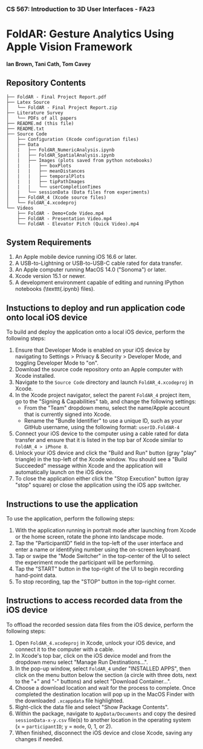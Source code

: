 ### CS 567: Introduction to 3D User Interfaces - FA23
# FoldAR: Gesture Analytics Using Apple Vision Framework
#### Ian Brown, Tani Cath, Tom Cavey

## Repository Contents
```
├── FoldAR - Final Project Report.pdf
├── Latex Source
│   └── FoldAR - Final Project Report.zip
├── Literature Survey
│   └── PDFs of all papers
├── README.md (this file)
├── README.txt
├── Source Code
│   ├── Configuration (Xcode configuration files)
│   ├── Data
│   |   ├── FoldAR_NumericAnalysis.ipynb
│   |   ├── FoldAR_SpatialAnalysis.ipynb
│   |   ├── Images (plots saved from python notebooks)
│   |   |   ├── boxPlots
│   |   |   ├── meanDistances
│   |   |   ├── temporalPlots
│   |   |   ├── tipPathImages
│   |   |   └── userCompletionTimes
│   |   └── sessionData (Data files from experiments)
│   ├── FoldAR_4 (Xcode source files)
│   └── FoldAR_4.xcodeproj
└── Videos
    ├── FoldAR - Demo+Code Video.mp4
    ├── FoldAR - Presentation Video.mp4
    └── FoldAR - Elevator Pitch (Quick Video).mp4
```


## System Requirements
1. An Apple mobile device running iOS 16.6 or later.
2. A USB-to-Lightning or USB-to-USB-C cable rated for data transfer.
3. An Apple computer running MacOS 14.0 ("Sonoma") or later.
4. Xcode version 15.1 or newer.
5. A development environment capable of editing and running IPython notebooks (\texttt{.ipynb} files).


## Instuctions to deploy and run application code onto local iOS device
To build and deploy the application onto a local iOS device, perform the following steps:
1. Ensure that Developer Mode is enabled on your iOS device by navigating to Settings > Privacy & Security > Developer Mode, and toggling Developer Mode to "on".
2. Download the source code repository onto an Apple computer with Xcode installed.
3. Navigate to the `Source Code` directory and launch `FoldAR_4.xcodeproj` in Xcode.
4. In the Xcode project navigator, select the parent `FoldAR_4` project item, go to the "Signing & Capabilities" tab, and change the following settings:
    - From the "Team" dropdown menu, select the name/Apple account that is currently signed into Xcode.
    - Rename the "Bundle Identifier" to use a unique ID, such as your GitHub username, using the following format: `userID.FoldAR-4`
5. Connect your iOS device to the computer using a cable rated for data transfer and ensure that it is listed in the top bar of Xcode similar to `FoldAR_4 > iPhone 8`.
6. Unlock your iOS device and click the "Build and Run" button (gray "play" triangle) in the top-left of the Xcode window. You should see a "Build Succeeded" message within Xcode and the application will automatically launch on the iOS device.
7. To close the application either click the "Stop Execution" button (gray "stop" square) or close the application using the iOS app switcher.

## Instructions to use the application
To use the application, perform the following steps:
1. With the application running in portrait mode after launching from Xcode or the home screen, rotate the phone into landscape mode.
2. Tap the "ParticipantID" field in the top-left of the user interface and enter a name or identifying number using the on-screen keyboard.
3. Tap or swipe the "Mode Switcher" in the top-center of the UI to select the experiment mode the participant will be performing.
4. Tap the "START" button in the top-right of the UI to begin recording hand-point data.
5. To stop recording, tap the "STOP" button in the top-right corner.

## Instructions to access recorded data from the iOS device
To offload the recorded session data files from the iOS device, perform the following steps:
1. Open `FoldAR_4.xcodeproj` in Xcode, unlock your iOS device, and connect it to the computer with a cable.
2. In Xcode's top bar, click on the iOS device model and from the dropdown menu select "Manage Run Destinations...".
3. In the pop-up window, select `FoldAR_4` under "INSTALLED APPS", then click on the menu button below the section (a circle with three dots, next to the "+" and "-" buttons) and select "Download Container...".
4. Choose a download location and wait for the process to complete. Once completed the destination location will pop up in the MacOS Finder with the downloaded `.xcappdata` file highlighted.
5. Right-click the data file and select "Show Package Contents".
6. Within the package, navigate to `AppData/Documents` and copy the desired `sessionData-x-y.csv` file(s) to another location in the operating system (`x` = `participantID`; `y` = `mode`, 0, 1, or 2).
7. When finished, disconnect the iOS device and close Xcode, saving any changes if needed.
